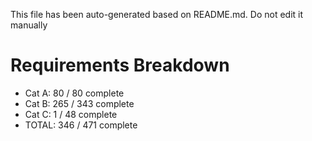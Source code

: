 This file has been auto-generated based on README.md. Do not edit it manually

# Requirements Breakdown

- Cat A:  80 / 80 complete
- Cat B:  265 / 343 complete
- Cat C:  1 / 48 complete
- TOTAL:  346 / 471 complete
